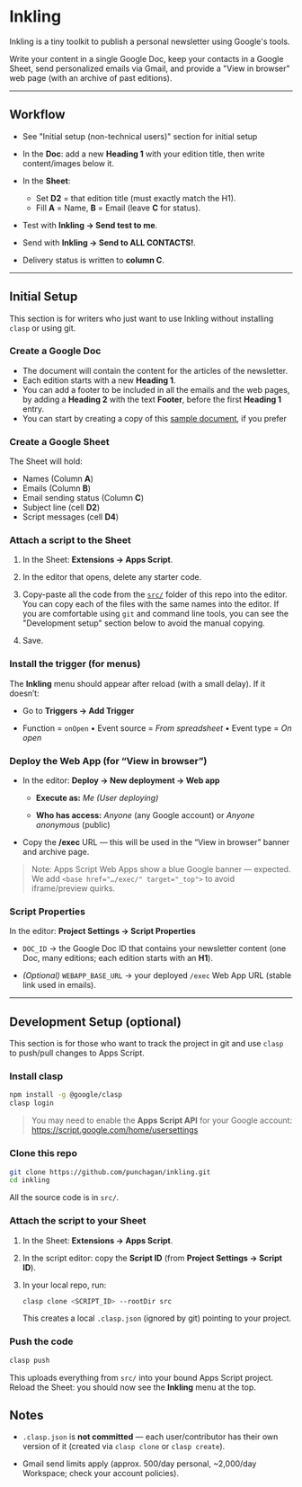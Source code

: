 # Inkling

Inkling is a tiny toolkit to publish a personal newsletter using Google's tools.

Write your content in a single Google Doc, keep your contacts in a Google
Sheet, send personalized emails via Gmail, and provide a "View in browser" web
page (with an archive of past editions).

---

## Workflow

- See "Initial setup (non-technical users)" section for initial setup

- In the **Doc**: add a new **Heading 1** with your edition title, then write
  content/images below it.

- In the **Sheet**:
  - Set **D2** = that edition title (must exactly match the H1).
  - Fill **A** = Name, **B** = Email (leave **C** for status).

- Test with **Inkling → Send test to me**.

- Send with **Inkling → Send to ALL CONTACTS!**.

- Delivery status is written to **column C**.

---

## Initial Setup

This section is for writers who just want to use Inkling without installing
`clasp` or using git.

### Create a Google Doc

- The document will contain the content for the articles of the newsletter. 
- Each edition starts with a new **Heading 1**.
- You can add a footer to be included in all the emails and the web pages, by
  adding a **Heading 2** with the text **Footer**, before the first **Heading
  1** entry.
- You can start by creating a copy of this [sample document], if you prefer

[sample document]: https://docs.google.com/document/d/1kgCmkiNCAKmBgc7aK2e_M-AGWNf3nzOUMFt62Tnd6wg/edit?usp=sharing

### Create a Google Sheet

The Sheet will hold:
- Names (Column **A**)
- Emails (Column **B**)
- Email sending status (Column **C**)
- Subject line (cell **D2**)
- Script messages (cell **D4**)

### Attach a script to the Sheet

1. In the Sheet: **Extensions → Apps Script**.

2. In the editor that opens, delete any starter code.

3. Copy-paste all the code from the [`src/`](src/) folder of this repo into the
   editor. You can copy each of the files with the same names into the editor.
   If you are comfortable using `git` and command line tools, you can see the
   "Development setup" section below to avoid the manual copying.

4. Save.

### Install the trigger (for menus)

The **Inkling** menu should appear after reload (with a small delay). If it
doesn’t:

- Go to **Triggers → Add Trigger**

- Function = `onOpen` • Event source = *From spreadsheet* • Event type = *On open*

### Deploy the Web App (for “View in browser”)

- In the editor: **Deploy → New deployment → Web app**

  - **Execute as:** *Me (User deploying)*

  - **Who has access:** *Anyone* (any Google account) or *Anyone anonymous* (public)

- Copy the **/exec** URL — this will be used in the “View in browser” banner
  and archive page.

> Note: Apps Script Web Apps show a blue Google banner — expected. We add
> `<base href="…/exec/" target="_top">` to avoid iframe/preview quirks.

### Script Properties

In the editor: **Project Settings → Script Properties**

- `DOC_ID` → the Google Doc ID that contains your newsletter content (one Doc,
  many editions; each edition starts with an **H1**).

- *(Optional)* `WEBAPP_BASE_URL` → your deployed `/exec` Web App URL (stable
  link used in emails).

---

## Development Setup (optional)

This section is for those who want to track the project in git and use `clasp`
to push/pull changes to Apps Script.

### Install clasp

```bash
npm install -g @google/clasp
clasp login
```

> You may need to enable the **Apps Script API** for your Google account:
> https://script.google.com/home/usersettings

### Clone this repo

```bash
git clone https://github.com/punchagan/inkling.git
cd inkling
```

All the source code is in `src/`.

### Attach the script to your Sheet

1. In the Sheet: **Extensions → Apps Script**.

2. In the script editor: copy the **Script ID** (from **Project Settings →
   Script ID**).

3. In your local repo, run:

   ```bash
   clasp clone <SCRIPT_ID> --rootDir src
   ```

   This creates a local `.clasp.json` (ignored by git) pointing to your project.

### Push the code

```bash
clasp push
```

This uploads everything from `src/` into your bound Apps Script project. Reload
the Sheet: you should now see the **Inkling** menu at the top.

## Notes

- `.clasp.json` is **not committed** — each user/contributor has their own
  version of it (created via `clasp clone` or `clasp create`).

- Gmail send limits apply (approx. 500/day personal, ~2,000/day Workspace;
  check your account policies).
